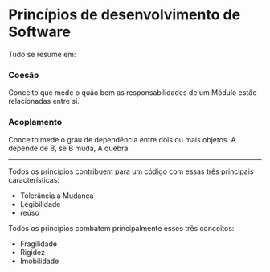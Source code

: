 # Princípios de desenvolvimento de Software


Tudo se resume em:

### Coesão
Conceito que mede o quão bem as responsabilidades de um Módulo estão relacionadas entre si.

### Acoplamento
Conceito mede o grau de dependência entre dois ou mais objetos. A depende de B, se B muda, A quebra.

---

Todos os princípios contribuem para um código com essas três principais características:
- Tolerância a Mudança
- Legibilidade
- reúso

Todos os princípios combatem principalmente esses três conceitos:
- Fragilidade
- Rigidez
- Imobilidade
